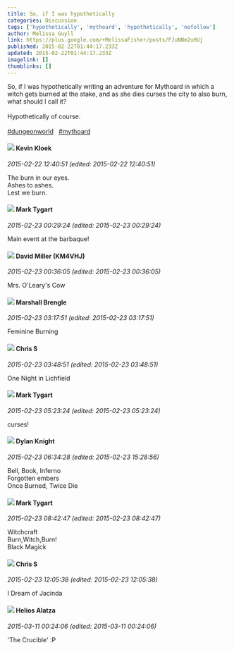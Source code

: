 ```yaml
---
title: So, if I was hypothetically
categories: Discussion
tags: ['hypothetically', 'mythoard', 'hypothetically', 'nofollow']
author: Melissa Guyll
link: https://plus.google.com/+MelissaFisher/posts/FJuNNm2uHUj
published: 2015-02-22T01:44:17.233Z
updated: 2015-02-22T01:44:17.233Z
imagelink: []
thumblinks: []
---
```


So, if I was hypothetically writing an adventure for Mythoard in which a witch gets burned at the stake, and as she dies curses the city to also burn, what should I call it? <br /><br />Hypothetically of course.<br /><br /> <a rel="nofollow" class="ot-hashtag" href="https://plus.google.com/s/%23dungeonworld/posts">#dungeonworld</a>   <a rel="nofollow" class="ot-hashtag" href="https://plus.google.com/s/%23mythoard/posts">#mythoard</a>  
<div id='comment z13wifkipzjtj1lep232tznqwwi2znhas04'>
  <h4><img src='{{site.baseurl}}//images/avatars/117318429209635324672_photo.jpg'> Kevin Kloek</h4>
      <p><cite>2015-02-22 12:40:51 (edited: 2015-02-22 12:40:51)</cite></p>
        <p>The burn in our eyes.<br />Ashes to ashes.<br />Lest we burn.</p>
</div>
        

<div id='comment z13wifkipzjtj1lep232tznqwwi2znhas04'>
  <h4><img src='{{site.baseurl}}//images/avatars/118088719859349999400_photo.jpg'> Mark Tygart</h4>
      <p><cite>2015-02-23 00:29:24 (edited: 2015-02-23 00:29:24)</cite></p>
        <p>Main event at the barbaque!</p>
</div>
        

<div id='comment z13wifkipzjtj1lep232tznqwwi2znhas04'>
  <h4><img src='{{site.baseurl}}//images/avatars/103554702541094189964_photo.jpg'> David Miller (KM4VHJ)</h4>
      <p><cite>2015-02-23 00:36:05 (edited: 2015-02-23 00:36:05)</cite></p>
        <p>Mrs. O&#39;Leary&#39;s Cow</p>
</div>
        

<div id='comment z13wifkipzjtj1lep232tznqwwi2znhas04'>
  <h4><img src='{{site.baseurl}}//images/avatars/110973090768429200038_photo.jpg'> Marshall Brengle</h4>
      <p><cite>2015-02-23 03:17:51 (edited: 2015-02-23 03:17:51)</cite></p>
        <p>Feminine Burning</p>
</div>
        

<div id='comment z13wifkipzjtj1lep232tznqwwi2znhas04'>
  <h4><img src='{{site.baseurl}}//images/avatars/101789477929813700533_photo.jpg'> Chris S</h4>
      <p><cite>2015-02-23 03:48:51 (edited: 2015-02-23 03:48:51)</cite></p>
        <p>One Night in Lichfield</p>
</div>
        

<div id='comment z13wifkipzjtj1lep232tznqwwi2znhas04'>
  <h4><img src='{{site.baseurl}}//images/avatars/118088719859349999400_photo.jpg'> Mark Tygart</h4>
      <p><cite>2015-02-23 05:23:24 (edited: 2015-02-23 05:23:24)</cite></p>
        <p>curses!</p>
</div>
        

<div id='comment z13wifkipzjtj1lep232tznqwwi2znhas04'>
  <h4><img src='{{site.baseurl}}//images/avatars/105493931245261821643_photo.jpg'> Dylan Knight</h4>
      <p><cite>2015-02-23 06:34:28 (edited: 2015-02-23 15:28:56)</cite></p>
        <p>Bell, Book, Inferno<br />Forgotten embers<br />Once Burned, Twice Die</p>
</div>
        

<div id='comment z13wifkipzjtj1lep232tznqwwi2znhas04'>
  <h4><img src='{{site.baseurl}}//images/avatars/118088719859349999400_photo.jpg'> Mark Tygart</h4>
      <p><cite>2015-02-23 08:42:47 (edited: 2015-02-23 08:42:47)</cite></p>
        <p>Witchcraft<br />Burn,Witch,Burn!<br />Black Magick</p>
</div>
        

<div id='comment z13wifkipzjtj1lep232tznqwwi2znhas04'>
  <h4><img src='{{site.baseurl}}//images/avatars/101789477929813700533_photo.jpg'> Chris S</h4>
      <p><cite>2015-02-23 12:05:38 (edited: 2015-02-23 12:05:38)</cite></p>
        <p>I Dream of Jacinda</p>
</div>
        

<div id='comment z13wifkipzjtj1lep232tznqwwi2znhas04'>
  <h4><img src='{{site.baseurl}}//images/avatars/104151086029211709137_photo.jpg'> Helios Alatza</h4>
      <p><cite>2015-03-11 00:24:06 (edited: 2015-03-11 00:24:06)</cite></p>
        <p>&#39;The Crucible&#39; :P</p>
</div>
        
